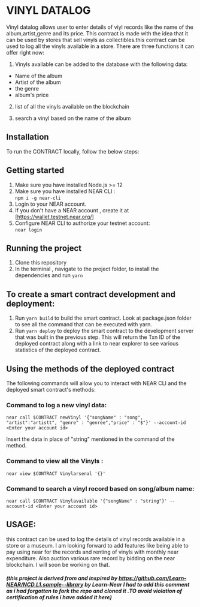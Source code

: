 # VINYL DATALOG
Vinyl datalog allows user to enter details of viyl records like the name of the album,artist,genre and its price. This contract is made with the idea that it can be used by stores that sell vinyls as collectibles.this contract can be used to log all the vinyls available in a store. There are three functions it can offer right now:

1.  Vinyls available can be added to the database with the following data:</br>
- Name of the album
- Artist of the album
- the genre 
- album's price

2. list of all the vinyls available on the blockchain

3. search a vinyl based on the name of the album 

## Installation

To run the CONTRACT locally, follow the below steps:

## Getting started
1. Make sure you have installed Node.js >= 12 
2. Make sure you have installed NEAR CLI :<br>
 ```npm i -g near-cli```
3. Login to your NEAR account.
4. If you don't have a NEAR account , create it at [https://wallet.testnet.near.org/]
5. Configure NEAR CLI to authorize your testnet account:<br>
 `near login`
  


## Running the project
1. Clone this repository
2. In the terminal , navigate to the project folder, to install the dependencies and run `yarn`

## To create a smart contract development and deployment:
1. Run `yarn build` to build the smart contract. Look at package.json folder to see all the command that can be executed with yarn.
2. Run `yarn deploy` to deploy the smart contract to the development server that was built in the previous step. This will return the Txn ID of the deployed contract along with a link to near explorer to see various statistics of the deployed contract.

## Using the methods of the deployed contract
The following commands will allow you to interact with NEAR CLI and the deployed smart contract's methods:

### Command to log a new vinyl data:
`near call $CONTRACT newVinyl '{"songName" : "song", "artist":"artistt", "genre" : "genree","price" : "$"}' --account-id <Enter your account id>`

Insert the data in place of "string" mentioned in the command of the method.<br>


### Command to view all the Vinyls : 
`near view $CONTRACT Vinylarsenal '{}'`

### Command to search a vinyl record based on song/album name:
`near call $CONTRACT Vinylavailable '{"songName" : "string"}' --account-id <Enter your account id>`

## USAGE:
this contract can be used to log the details of vinyl records available in a store or a museum. 
I am looking forward to add features like being able to pay using near for the records and renting of vinyls with monthly near expenditure. Also auction various rare record by bidding on the near blockchain.
I will soon be working on that.
##### (this project is derived from and inspired by https://github.com/Learn-NEAR/NCD.L1.sample--library by Learn-Near I had to add this comment as i had forgotten to fork the repo and cloned it .TO avoid violation of certification of rules i have added it here)

